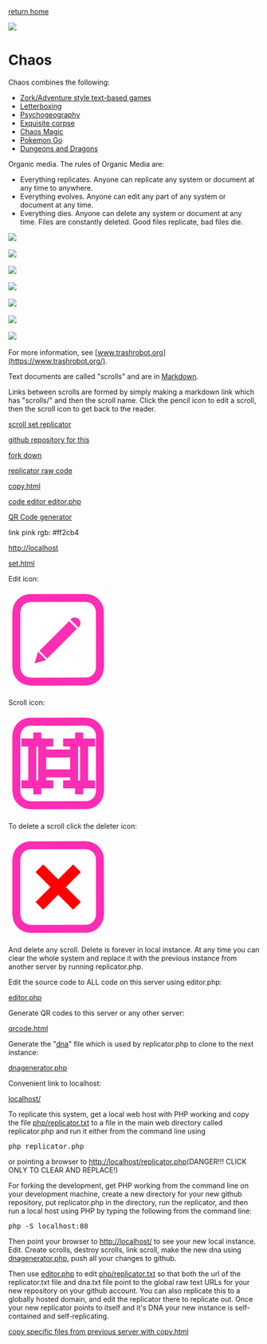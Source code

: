 [return home](scrolls/home)

![](https://i.imgur.com/9UPvqj9.png)

# Chaos

Chaos combines the following:

 - [Zork/Adventure style text-based games](https://en.wikipedia.org/wiki/Zork)
 - [Letterboxing](https://en.wikipedia.org/wiki/Letterboxing_(hobby))
 - [Psychogeography](https://en.wikipedia.org/wiki/Psychogeography)
 - [Exquisite corpse](https://en.wikipedia.org/wiki/Exquisite_corpse)
 - [Chaos Magic](https://en.wikipedia.org/wiki/Chaos_magic)
 - [Pokemon Go](https://en.wikipedia.org/wiki/Pok%C3%A9mon_Go)
 - [Dungeons and Dragons](https://en.wikipedia.org/wiki/Dungeons_%26_Dragons)

Organic media. The rules of Organic Media are:

 - Everything replicates. Anyone can replicate any system or document at any time to anywhere.
 - Everything evolves.  Anyone can edit any part of any system or document at any time.
 - Everything dies.  Anyone can delete any system or document at any time. Files are constantly deleted.  Good files replicate, bad files die.


![](https://upload.wikimedia.org/wikipedia/commons/thumb/7/7a/Kaypro_wikipedia.jpg/2560px-Kaypro_wikipedia.jpg)

![](https://upload.wikimedia.org/wikipedia/en/a/ac/Zork_I_box_art.jpg)

![](https://upload.wikimedia.org/wikipedia/commons/9/90/Liberatelondon.GIF)


![](https://upload.wikimedia.org/wikipedia/commons/thumb/b/bc/WorldWideLetterBox016.png/340px-WorldWideLetterBox016.png)

![](https://upload.wikimedia.org/wikipedia/en/9/90/Pok%C3%A9mon_Go_AR_Mode%2C_Dec_2017.png)

![](https://upload.wikimedia.org/wikipedia/en/a/a1/Dungeons_%26_Dragons_Miniatures_2.jpg)

![](https://i.imgur.com/BbU0bAX.jpg)

For more information, see [www.trashrobot.org](https://www.trashrobot.org/).  

Text documents are called "scrolls" and are in [Markdown](https://daringfireball.net/projects/markdown/).

Links between scrolls are formed by simply making a markdown link which has "scrolls/" and then the scroll name. Click the pencil icon to edit a scroll, then the scroll icon to get back to the reader.



[scroll set replicator](scrollset.html)

[github repository for this](https://github.com/LafeLabs/chaos/)

[fork down](fork.html)

[replicator raw code](php/replicator.txt)

[copy.html](copy.html)

[code editor editor.php](editor.php)

[QR Code generator](qrcode.html)

link pink rgb: #ff2cb4


[http://localhost](http://localhost)

[set.html](set.html)

Edit icon:

[![](iconsymbols/edit.svg)](scrolleditor.php?scroll=README.md)

Scroll icon:

[![](iconsymbols/scroll.svg)](user.php?scroll=README.md)

To delete a scroll click the deleter icon:

[![](iconsymbols/delete.svg)](scrolldelete.html)

And delete any scroll.  Delete is forever in local instance.  At any time you can clear the whole system and replace it with the previous instance from another server by running replicator.php.  

Edit the source code to ALL code on this server using editor.php:

[editor.php](editor.php)

Generate QR codes to this server or any other server:

[qrcode.html](qrcode.html)

Generate the "[dna](data/dna.txt)" file which is used by replicator.php to clone to the next instance:

[dnagenerator.php](dnagenerator.php)

Convenient link to localhost:

[localhost/](http://localhost/)

To replicate this system, get a local web host with PHP working and copy the file [php/replicator.txt](php/replicator.txt) to a file in the main web directory called replicator.php and run it either from the command line using 

<pre>
php replicator.php
</pre>

or pointing a browser to [http://localhost/replicator.php](http://localhost/replicator.php)(DANGER!!! CLICK ONLY TO CLEAR AND REPLACE!)

For forking the development, get PHP working from the command line on your development machine, create a new directory for your new github repository, put replicator.php in the directory, run the replicator, and then run a local host using PHP by typing the following from the command line:

<pre>
php -S localhost:80
</pre>

Then point your browser to [http://localhost/](http://localhost/) to see your new local instance.  Edit. Create scrolls, destroy scrolls, link scroll, make the new dna using [dnagenerator.php](dnagenerator.php), push all your changes to github. 

Then use [editor.php](editor.php) to edit [php/replicator.txt](php/replicator.txt) so that both the url of the replicator.txt file and dna.txt file point to the global raw text URLs for your new repository on your github account.  You can also replicate this to a globally hosted domain, and edit the replicator there to replicate out.  Once your new replicator points to itself and it's DNA your new instance is self-contained and self-replicating.

[copy specific files from previous server with copy.html](copy.html)



